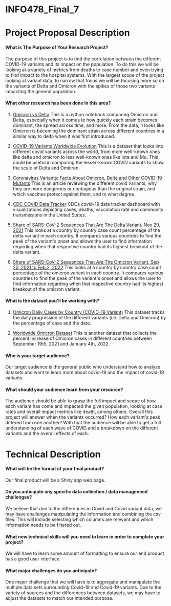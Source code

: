 # INFO478_Final_7

# Project Proposal Description

#### What is The Purpose of Your Research Project?
The purpose of this project is to find the correlation between the different COVID-19 variants and its impact on the population. To do this we will be looking at a variety of metrics from deaths to case number and even trying to find impact to the hospital systems. With the largest scope of the project looking at variant data, to narrow that focus we will be focusing more so on the variants of Delta and Omicron with the spikes of those two variants impacting the general population.

#### What other research has been done in this area?
1. [Omicron vs Delta](https://www.kaggle.com/francescovattiato/omicron-vs-delta)
This is a python notebook comparing Omicron and Delta, especially when it comes to how quickly each strain becomes dominant, the spread across time, and more. From the data, it looks like Omicron is becoming the dominant strain across different countries in a similar way to delta when it was first introduced.

2. [COVID-19 Variants Worldwide Evolution](https://www.kaggle.com/gpreda/covid19-variants)
This is a dataset that looks into different covid variants across the world, from more well-known ones like delta and omicron to less well-known ones like Iota and Mu. This could be useful in comparing the lesser-known COVID variants to show the scale of Delta and Omicron.

3. [Coronavirus Variants: Facts About Omicron, Delta and Other COVID-19 Mutants](https://www.livescience.com/coronavirus-variants.html)
This is an article reviewing the different covid variants, why they are more dangerous or contagious than the original strain, and which vaccines protect against them, and to what degree.

4. [CDC COVID Data Tracker](https://covid.cdc.gov/covid-data-tracker/#datatracker-home)
CDCs covid-19 data tracker dashboard with visualizations depicting cases, deaths, vaccination rate and community transmissions in the United States.

5. [Share of SARS-CoV-2 Sequences That Are The Delta Variant, Nov 29, 2021](https://ourworldindata.org/grapher/covid-cases-delta?tab=map&time=2021-11-29&country=FRA~ZAF~GBR~ESP~BWA~AUS~USA~BEL~DEU~CAN~ITA)
This looks at a country by country case count percentage of the delta variant in each country. It compares various countries to find the peak of the variant's onset and allows the user to find information regarding when that respective country had its highest breakout of the delta variant.

6. [Share of SARS-CoV-2 Sequences That Are The Omicron Variant, Sep 20, 2021 to Feb 2, 2022](https://ourworldindata.org/grapher/covid-cases-omicron?tab=chart&country=GBR~FRA~BEL~DEU~ITA~ESP~USA~ZAF~BWA~AUS)
This looks at a country by country case count percentage of the omicron variant in each country. It compares various countries to find the peak of the variant's onset and allows the user to find information regarding when that respective country had its highest breakout of the omicron variant.

#### What is the dataset you'll be working with?
1. [Omicron Daily Cases by Country (COVID-19 Variant)](https://www.kaggle.com/yamqwe/omicron-covid19-variant-daily-cases/tasks)
This dataset tracks the daily progression of the different variants (i.e. Delta and Omicron) by the percentage of case and the date. 

2. [Worldwide Omicron Dataset](https://www.kaggle.com/mdjafrilalamshihab/worldwide-omicron-dataset)
This is another dataset that collects the percent increase of Omicron cases in different countries between September 19th, 2021 and January 4th, 2022. 

#### Who is your target audience?
Our target audience is the general public who understand how to analyze datasets and want to learn more about covid-19 and the impact of covid-19 variants.

#### What should your audience learn from your resource?
The audience should be able to grasp the full impact and scope of how each variant has come and impacted the given population, looking at case rates and overall impact metrics like death, among others. Overall this project will answer when the variants occurred? How each variant's peak differed from one another? With that the audience will be able to get a full understanding of each wave of COVID and a breakdown on the different variants and the overall effects of each.

# Technical Description

#### What will be the format of your final product?
Our final product will be a Shiny app web page.

#### Do you anticipate any specific data collection / data management challenges?
We believe that due to the differences in Covid and Covid variant data, we may have challenges manipulating the information and combining the csv files. This will include selecting which columns are relevant and which information needs to be filtered out. 

#### What new technical skills will you need to learn in order to complete your project?
We will have to learn some amount of formatting to ensure our end product has a good user interface.

#### What major challenges do you anticipate? 
One major challenge that we will have is to aggregate and manipulate the multiple data sets surrounding Covid-19 and Covid-19 variants. Due to the variety of sources and the differences between datasets, we may have to adjust the datasets to match our intended purpose. 